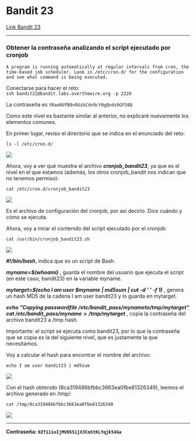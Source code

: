 # Bandit 23

[Link Bandit 23](https://overthewire.org/wargames/bandit/bandit23.html)

---

### Obtener la contraseña analizando el script ejecutado por cronjob

```A program is running automatically at regular intervals from cron, the time-based job scheduler. Look in /etc/cron.d/ for the configuration and see what command is being executed.```

Conectarse para hacer el reto:  
```ssh bandit22@bandit.labs.overthewire.org -p 2220```

La contraseña es ```tRae0UfB9v0UzbCdn9cY0gQnds9GF58Q```

Como este nivel es bastante similar al anterior, no explicaré nuevamente los elementos comunes.

En primer lugar, reviso el directorio que se indica en el enunciado del reto:

```ls -l /etc/cron.d/```

![](images/Bandit23/2025-07-16-01-20-04.png)

Ahora, voy a ver qué muestra el archivo ***cronjob_bandit23***, ya que es el nivel en el que estamos (además, los otros cronjob_bandit nos indican que no tenemos permiso):

```cat /etc/cron.d/cronjob_bandit23```

![](images/Bandit23/2025-07-16-01-21-02.png)

Es el archivo de configuración del cronjob, por así decirlo. Dice cuándo y cómo se ejecuta.

Ahora, voy a mirar el contenido del script ejecutado por el cronjob:

```cat /usr/bin/cronjob_bandit23.sh```

![](images/Bandit23/2025-07-16-01-22-57.png)

***#!/bin/bash***, indica que es un script de Bash.

***myname=$(whoami)*** , guarda el nombre del usuario que ejecuta el script (en este caso, bandit23) en la variable myname.

***mytarget=$(echo I am user $myname | md5sum | cut -d ' ' -f 1)*** , genera un hash MD5 de la cadena I am user bandit23 y lo guarda en mytarget.

***echo "Copying passwordfile /etc/bandit_pass/$myname to /tmp/$mytarget" cat /etc/bandit_pass/$myname > /tmp/$mytarget*** , copia la contraseña del archivo bandit23 a /tmp hash.

Importante: el script se ejecuta como bandit23, por lo que la contraseña que se copia es la del siguiente nivel, que es justamente la que necesitamos.

Voy a calcular el hash para encontrar el nombre del archivo:

```echo I am user bandit23 | md5sum```

![](images/Bandit23/2025-07-16-01-30-29.png)

Con el hash obtenido (8ca319486bfbbc3663ea0fbe81326349), leemos el archivo generado en /tmp/:

```cat /tmp/8ca319486bfbbc3663ea0fbe81326349```

![](images/Bandit23/2025-07-16-01-32-53.png)

---

**Contraseña: ```0Zf11ioIjMVN551jX3CmStKLYqjk54Ga```**